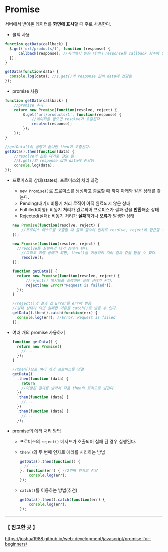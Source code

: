 # Promise

서버에서 받아온 데이터를 **화면에 표시**할 때 주로 사용한다.

* 콜백 사용

~~~javascript
function getData(callback) {
  $.get('url/products/1', function (response) {
      callback(response); //서버에서 받은 데이터 response를 callback 함수에 넘겨줌
  });
}

getData(function(data) {
  console.log(data); //$.get()의 response 값이 data에 전달됨
});
~~~

* promise 사용

~~~javascript
function getData(callback) {
    //promise 추가
    return new Promise(function(resolve, reject) {
        $.get('url/products/1', function(response) {
            //데이터를 받으면 resolve가 호출된다
            resolve(response);
        });
    });
}

//getData()의 실행이 끝나면 then이 호출된다.
getData().then(function(data) {
    //resolve의 값은 여기로 전달 됨
    //$.get()의 response 값이 data에 전달됨
    console.log(data);
});
~~~

* 프로미스의 상태(states), 프로미스의 처리 과정

  * `new Promise()`로 프로미스를 생성하고 종료할 때 까지 아래와 같은 상태를 갖는다.
  * Pending(대기): 비동기 처리 로직이 아직 완료되지 않은 상태
  * Fulfilled(이행): 비동기 처리가 완료되어 프로미스가 결과 값을 **반환**해준 상태
  * Rejected(실패): 비동기 처리가 **실패**하거나 **오류**가 발생한 상태

  ~~~javascript
  new Promise(function(resolve, reject) {
      //프로미스 메소드를 호출할 때 콜백 함수의 인자로 resolve, reject에 접근할 수 있다.
  });
  ~~~

  ~~~javascript
  new Promise(function(resolve, reject) {
  	//resolve를 실행하면 대기 상태가 된다.
      //그리고 이행 상태가 되면, then()을 이용하여 처리 결과 값을 받을 수 있다.
      resolve();
  });
  ~~~

  ~~~javascript
  function getData() {
    return new Promise(function(resolve, reject) {
        //reject() 메서드를 실행하면 실패 상태가 된다.
        reject(new Error("Request is failed"));
    });
  }
  
  //reject()의 결과 값 Error를 err에 받음
  //실패 상태가 되면 실패한 이유를 catch()로 받을 수 있다.
  getData().then().catch(function(err) {
  	console.log(err); //Error: Request is failed
  });
  ~~~

* 여러 개의 promise 사용하기

  ~~~javascript
  function getData() {
    return new Promise({
      //...
    });
  }
  
  //then()으로 여러 개의 프로미스를 연결
  getData()
    .then(function (data) {
      return
      //이행된 결과를 받아서 다음 then의 로직으로 넘긴다.
    })
    .then(function (data) {
      //...
    })
    .then(function (data) {
      //...
    });
  ~~~

* promise의 에러 처리 방법

  * 프로미스의 `reject()` 메서드가 호출되어 실패 된 경우 실행된다.

  * `then()`의 두 번째 인자로 에러를 처리하는 방법

    ~~~javascript
    getData().then(function() {
      // ...
    }, function(err) { //2번째 인자로 전달
        console.log(err);
    });
    ~~~

  * `catch()`를 이용하는 방법(추천)

    ~~~javascript
    getData().then().catch(function(err) {
        console.log(err);
    });
    ~~~

    

---

### 【 참고한 곳 】

https://joshua1988.github.io/web-development/javascript/promise-for-beginners/

